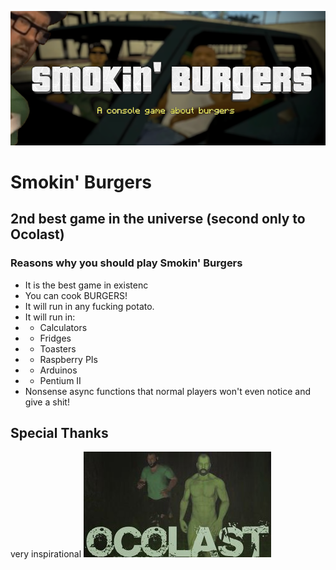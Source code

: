 ![a](https://github.com/GabrielSil46/smokin-burgers/blob/main/image.png)
# Smokin' Burgers
## 2nd best game in the universe (second only to Ocolast)

### Reasons why you should play Smokin' Burgers
- It is the best game in existenc
- You can cook BURGERS!
- It will run in any fucking potato.
- It will run in:
- - Calculators
- - Fridges
- - Toasters
- - Raspberry PIs
- - Arduinos
- - Pentium II
- Nonsense async functions that normal players won't even notice and give a shit!

## Special Thanks
very inspirational
![oco](https://github.com/GabrielSil46/smokin-burgers/blob/main/Chico_bioca_ocolast.jpg)
